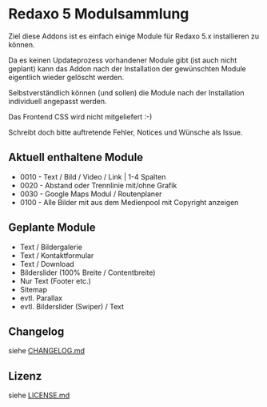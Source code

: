 Redaxo 5 Modulsammlung
=======================

Ziel diese Addons ist es einfach einige Module für Redaxo 5.x installieren zu können.

Da es keinen Updateprozess vorhandener Module gibt (ist auch nicht geplant) kann das Addon nach der Installation der gewünschten Module eigentlich wieder gelöscht werden.

Selbstverständlich können (und sollen) die Module nach der Installation individuell angepasst werden.

Das Frontend CSS wird nicht mitgeliefert :-)

Schreibt doch bitte auftretende Fehler, Notices und Wünsche als Issue.


Aktuell enthaltene Module
-------------------------

* 0010 - Text / Bild / Video / Link | 1-4 Spalten
* 0020 - Abstand oder Trennlinie mit/ohne Grafik
* 0030 - Google Maps Modul / Routenplaner
* 0100 - Alle Bilder mit aus dem Medienpool mit Copyright anzeigen


Geplante Module
--------------------

* Text / Bildergalerie
* Text / Kontaktformular
* Text / Download
* Bilderslider (100% Breite / Contentbreite)
* Nur Text (Footer etc.)
* Sitemap
* evtl.  Parallax
* evtl.  Bilderslider (Swiper) / Text


Changelog
---------

siehe [CHANGELOG.md](CHANGELOG.md)


Lizenz
------

siehe [LICENSE.md](LICENSE.md)
